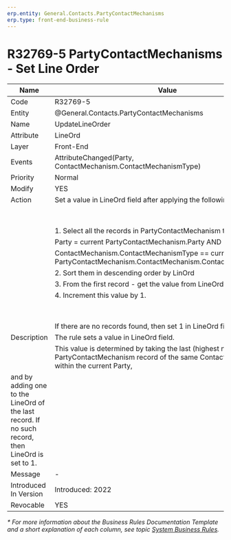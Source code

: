 ```yaml
---
erp.entity: General.Contacts.PartyContactMechanisms
erp.type: front-end-business-rule
---
```

# R32769-5 PartyContactMechanisms - Set Line Order

| Name | Value |
| ---- | ----- |
| Code | R32769-5 |
| Entity | @General.Contacts.PartyContactMechanisms |
| Name | UpdateLineOrder |
| Attribute | LineOrd |
| Layer | Front-End |
| Events | AttributeChanged(Party, ContactMechanism.ContactMechanismType) |
| Priority | Normal |
| Modify | YES |
| Action | Set a value in LineOrd field after applying the following algorithm: <br/> |
|        |<br><br/> |
|        | 1. Select all the records in PartyContactMechanism table where: <br/> |
|        | Party = current PartyContactMechanism.Party AND <br/> |
|        | ContactMechanism.ContactMechanismType == current PartyContactMechanism.ContactMechanism.ContactMechanismType <br/> |
|        | 2. Sort them in descending order by LinOrd <br/> |
|        | 3. From the first record - get the value from LineOrd field <br/> |
|        | 4. Increment this value by 1. <br/> |
|        |<br><br/> |
|        |If there are no records found, then set 1 in LineOrd field.|
| Description |  The rule sets a value in LineOrd field.<br/> |
|             |  This value is determined by taking the last (highest numbered) PartyContactMechanism record of the same ContactMechanismType within the current Party,
and by adding one to the LineOrd of the last record. If no such record, then LineOrd is set to 1. <br/> |
| Message | - |
| Introduced In Version | Introduced: 2022 |
| Revocable | YES |
*\* For more information about the Business Rules Documentation Template and a short explanation of each column, see
topic [System Business Rules](../templates/template-description-system-business-rules.md).*
